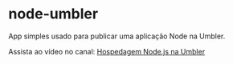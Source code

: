 # node-umbler
App simples usado para publicar uma aplicação Node na Umbler.

Assista ao vídeo no canal: [Hospedagem Node.js na Umbler](https://www.youtube.com/watch?v=-FXx_gA7FkM)
